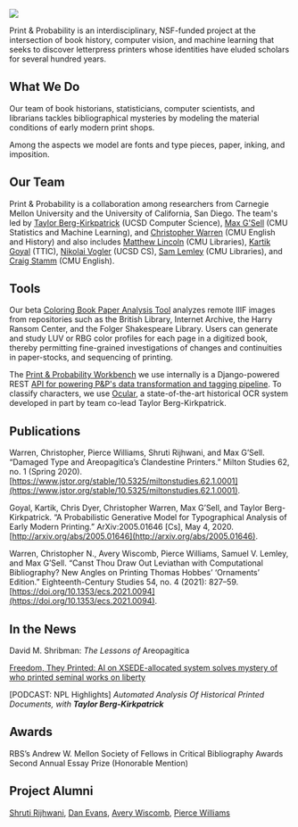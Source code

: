 <a href="https://juncture-digital.org"><img src="https://juncture-digital.org/images/ve-button.png"></a>

<param ve-config
       title="Print & Probability"
       banner="https://github.com/chrisvvarren/Print-Probability/blob/main/images/banner2.png?raw=true" layout="vertical">

<!-- banner="https://upload.wikimedia.org/wikipedia/commons/thumb/8/81/AtelierTypographie-AVonWerdt.jpg/1280px-AtelierTypographie-AVonWerdt.jpg"
       layout="vertical"> -->

<!-- banner="https://hrc.contentdm.oclc.org/digital/iiif/p15878coll17/10666/185,160,1048,454/full/0/default.jpg"
              layout="vertical"> -->

<!-- Entities discussed throughout the essay are typically defined before the essay text and
     are thus available in all text.  Entity identifiers (QIDs) can be found in either
     Wikipedia or Wikidata (https://www.wikidata.org)> -->
<param ve-entity eid="Q642635"> <!-- Areopagitica -->
<param ve-entity eid="Q72759598"> <!-- David Shribman -->
<param ve-entity eid="Q64026160"> <!-- St. Paul's Churchyard -->
<param ve-entity eid="Q190080"> <!-- Carnegie Mellon University -->
<param ve-entity eid="Q622664"> <!-- University of California, San Diego -->
<param ve-entity eid="Q22682088"> <!-- IIIF -->

Print & Probability
is an interdisciplinary, NSF-funded project at the intersection of book history, computer vision, and machine learning that seeks to discover letterpress printers whose identities have eluded scholars for several hundred years.
<param ve-image region="1171,890,727,311" fit="cover" url="https://github.com/chrisvvarren/Print-Probability/blob/main/images/191115D_Pittsburgh_Theological_Research_RD-19.jpg?raw=true" attribution="Carnegie Mellon University" >
<!-- <param ve-graphic img="https://github.com/chrisvvarren/Print-Probability/blob/main/images/191115D_Pittsburgh_Theological_Research_RD-19.jpg?raw=true" attribution="Carnegie Mellon University" > -->
<!-- region="1171,890,727,311" -->

## What We Do

Our team of book historians, statisticians, computer scientists, and librarians tackles bibliographical mysteries by modeling the material conditions of early modern print shops.
<param ve-compare compare fit="cover" url="https://github.com/chrisvvarren/Print-Probability/blob/main/images/Nhole_lordmayor_1692_title.png?raw=true">
<param ve-compare
      url="https://github.com/chrisvvarren/Print-Probability/blob/main/images/lordmayor_nhole.png?raw=true">
<param ve-compare
             url="https://github.com/chrisvvarren/Print-Probability/blob/main/images/leviathan-0347_chunk_014.jpg?raw=true">

Among the aspects we model are <span data-mouseover-image-zoomto="372,330,373,337">fonts and type pieces</span>, <span data-mouseover-image-zoomto="630,452,373,337">paper</span>, <span data-mouseover-image-zoomto="704,417,259,234">inking</span>, and <span data-mouseover-image-zoomto="572,370,224,202">imposition</span>.
<param ve-image label="A late 17th-century printshop as depicted by engraver Abraham Von Werdt" region="372,330,373,337"
url="https://upload.wikimedia.org/wikipedia/commons/thumb/8/81/AtelierTypographie-AVonWerdt.jpg/1280px-AtelierTypographie-AVonWerdt.jpg" license="CC-BY-SA 3.0" attribution="Wikimedia">

## Our Team

Print & Probability is a collaboration among researchers from Carnegie Mellon University and the University of California, San Diego.  The team's led by [Taylor Berg-Kirkpatrick](https://cseweb.ucsd.edu/~tberg/) (UCSD Computer Science), [Max G'Sell](http://www.stat.cmu.edu/people/faculty/mgsell) (CMU Statistics and Machine Learning), and [Christopher Warren](https://www.cmu.edu/dietrich/history/people/courtesy/warren.html) (CMU English and History) and also includes [Matthew Lincoln](https://matthewlincoln.net/) (CMU Libraries), [Kartik Goyal](https://www.ttic.edu/faculty/goyal/) (TTIC), [Nikolai Vogler](https://nvog.github.io/) (UCSD CS), [Sam Lemley](https://www.library.cmu.edu/about/people/samuel-lemley) (CMU Libraries), and [Craig Stamm](https://www.cmu.edu/dietrich/english/about-us/phds/bios/craig-stamm.html) (CMU English).
<param ve-image region="523,187,1653,1381" url="https://github.com/chrisvvarren/Print-Probability/blob/main/images/191115D_Pittsburgh_Theological_Research_RD-6.jpg?raw=true">  

<!-- label="Team members Shruti Rijhwani, Pierce Williams, Max G'Sell and Christopher Warren on a research expedition to the Pittsburgh Theological Seminary" -->

## Tools

Our beta [Coloring Book Paper Analysis Tool](https://coloringbook.nfshost.com/) analyzes remote IIIF images from repositories such as the British Library, Internet Archive, the Harry Ransom Center, and the Folger Shakespeare Library.  Users can generate and study LUV or RBG color profiles for each page in a digitized book, thereby permitting fine-grained investigations of changes and continuities in paper-stocks, and sequencing of printing.
<param ve-graphic url="https://coloringbook.nfshost.com/demo_rect_select_small.gif">

The [Print & Probability Workbench](https://github.com/cmu-lib/printprob-db) we use internally is a Django-powered REST [API for powering P&P's data transformation and tagging pipeline](https://printprobdb.psc.edu/api/docs/).  To classify characters, we use [Ocular](https://github.com/tberg12/ocular), a state-of-the-art historical OCR system developed in part by team co-lead Taylor Berg-Kirkpatrick.  <param ve-graphic img="./images/workbench.gif">

## Publications

Warren, Christopher, Pierce Williams, Shruti Rijhwani, and Max G’Sell. “Damaged Type and Areopagitica’s Clandestine Printers.” Milton Studies 62, no. 1 (Spring 2020). [https://www.jstor.org/stable/10.5325/miltonstudies.62.1.0001](https://www.jstor.org/stable/10.5325/miltonstudies.62.1.0001).
<param ve-iframe src="https://doi.org/10.1353/mlt.2020.0005">

Goyal, Kartik, Chris Dyer, Christopher Warren, Max G’Sell, and Taylor Berg-Kirkpatrick. “A Probabilistic Generative Model for Typographical Analysis of Early Modern Printing.” ArXiv:2005.01646 [Cs], May 4, 2020. [http://arxiv.org/abs/2005.01646](http://arxiv.org/abs/2005.01646).
<param ve-iframe src="https://arxiv.org/pdf/2005.01646.pdf">


Warren, Christopher N., Avery Wiscomb, Pierce Williams, Samuel V. Lemley, and Max G’Sell. “Canst Thou Draw Out Leviathan with Computational Bibliography? New Angles on Printing Thomas Hobbes’ ‘Ornaments’ Edition.” Eighteenth-Century Studies 54, no. 4 (2021): 827–59. [https://doi.org/10.1353/ecs.2021.0094](https://doi.org/10.1353/ecs.2021.0094).
<param ve-iframe src="https://doi.org/10.1353/ecs.2021.0094">



## In the News

David M. Shribman: _The Lessons of_ Areopagitica
<param ve-iframe src="https://www.post-gazette.com/opinion/david-shribman/2019/11/24/Carnegie-Mellon-University-John-Milton-Areopagitica-document-analysis-Christopher-Warren/stories/201911240029">

[Freedom, They Printed: AI on XSEDE-allocated system solves mystery of who printed seminal works on liberty](https://www.xsede.org/-/freedom-they-printed)
<param ve-graphic url="https://github.com/chrisvvarren/Print-Probability/blob/main/images/xsede_freedom.png?raw=true">


[PODCAST: NPL Highlights] _Automated Analysis Of Historical Printed Documents, with **Taylor Berg-Kirkpatrick**_
<param ve-iframe src="https://w.soundcloud.com/player/?url=https%3A//api.soundcloud.com/tracks/719460085&color=%23ff5500&auto_play=false&hide_related=false&show_comments=true&show_user=true&show_reposts=false&show_teaser=true&visual=true">

## Awards

RBS’s Andrew W. Mellon Society of Fellows in Critical Bibliography Awards Second Annual Essay Prize (Honorable Mention)
<param ve-iframe src="https://rarebookschool.org/news/rbss-andrew-w-mellon-society-of-fellows-in-critical-bibliography-awards-second-annual-essay-prize/">

## Project Alumni

[Shruti Rijhwani](https://shrutirij.github.io/), [Dan Evans](http://danieljevans.net/), [Avery Wiscomb](https://averywiscomb.net/), [Pierce Williams](http://piercew.net/)

<!-- <param ve-image manifest="https://iiif.archivelab.org/iiif/ldpd_15486283_000$91/manifest.json"> -->

